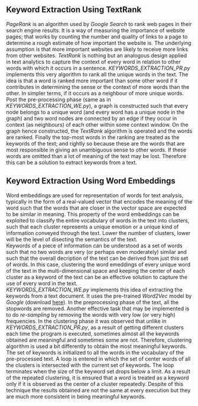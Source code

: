 ## Keyword Extraction Using TextRank
*PageRank* is an algorithm used by *Google Search* to rank web pages in their search engine results. It is a way of measuring the importance of website pages; that works by counting the number and quality of links to a page to determine a rough estimate of how important the website is. The underlying assumption is that more important websites are likely to receive more links from other websites. *TextRank* is nothing but an analogous design applied in text analytics to capture the context of every word in relation to other words with which it occurs in a sentence. *KEYWORDS_EXTRACTION_PR.py* implements this very algorithm to rank all the unique words in the text. The idea is that a word is ranked more important than some other word if it contributes in determining the sense or the context of more words than the other. In simpler terms, if it occurs as a neighbour of more unique words.
Post the pre-processing phase (same as in *KEYWORDS_EXTRACTION_WE.py*), a graph is constructed such that every node belongs to a unique word (and every word has a unique node in the graph) and two word nodes are connected by an edge if they occur in context (as neighbours) of each other within some context window. On the graph hence constructed, the *TextRank* algorithm is operated and the words are ranked. Finally the top-most words in the ranking are treated as the keywords of the text; and rightly so because these are the words that are most responsible in giving an unambiguous sense to other words. If these words are omitted than a lot of meaning of the text may be lost. Therefore this can be a solution to extract keywords from a text.

## Keyword Extraction Using Word Embeddings
Word embeddings are used for representation of words for text analysis, typically in the form of a real-valued vector that encodes the meaning of the word such that the words that are closer in the vector space are expected to be similar in meaning. This property of the word embeddings can be exploited to classify the entire vocabulary of words in the text into clusters, such that each cluster represents a unique emotion or a unique kind of information conveyed through the text. Lower the number of clusters, lower will be the level of disecting the semantics of the text. <br>
Keywords of a piece of information can be understood as a set of words such that no two words are very (or perhaps even moderately) similar and such that the overall decription of the text can be derived from just this set of words. In this case, clustering the word emeddings of every unique word of the text in the multi-dimensional space and keeping the center of each cluster as a keyword of the text can be an effective solution to capture the use of every word in the text. <br>
*KEYWORDS_EXTRACTION_WE.py* implements this idea of extracting the keywords from a text document. It uses the pre-trained *Word2Vec* model by *Google* (download <a href="https://drive.google.com/file/d/0B7XkCwpI5KDYNlNUTTlSS21pQmM/edit?usp=sharing"> here<a/>). In the preprocessing phase of the text, all the stopwords are removed. Another effective task that may be implemented is to do *re-sampling* by removing the words with very low (or very high) frequencies. In the clustering phase it was observed that unlike in *KEYWORDS_EXTRACTION_PR.py*, as a result of getting different clusters each time the program is executed, sometimes almost all the keywords obtained are meaningful and sometimes some are not. Therefore, clustering algorithm is used a bit differently to obtain the most meaningful keywords. The set of keywords is initialized to all the words in the vocabulary of the pre-processed text. A loop is entered in which the set of center words of all the clusters is intersected with the current set of keywords. The loop terminates when the size of the keyword set drops below a limit. As a result of the repeated clustering, it is ensured that a word is treated as a keyword only if it is observed as the center of a cluster repeatedly. Despite of this technique the results obtained are not the same at every execution but they are much more consistent in being meaningful keywords.
